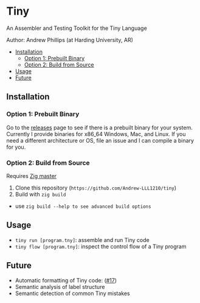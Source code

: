# Tiny <!-- omit in toc -->

An Assembler and Testing Toolkit for the Tiny Language

Author: Andrew Phillips (at Harding University, AR)

- [Installation](#installation)
  - [Option 1: Prebuilt Binary](#option-1-prebuilt-binary)
  - [Option 2: Build from Source](#option-2-build-from-source)
- [Usage](#usage)
- [Future](#future)


## Installation

### Option 1: Prebuilt Binary

Go to the [releases](https://github.com/Andrew-LLL1210/tiny/releases) page
to see if there is a prebuilt binary for your system. Currently I provide
binaries for x86_64 Windows, Mac, and Linux. If you need a different
architecture or OS, file an issue and I can compile a binary for you.

### Option 2: Build from Source

Requires [Zig master](https://github.com/ziglang/zig)

1. Clone this repository (`https://github.com/Andrew-LLL1210/tiny`)
2. Build with `zig build`
  - use `zig build --help to see advanced build options`

## Usage

- `tiny run [program.tny]`: assemble and run Tiny code
- `tiny flow [program.tny]`: inspect the control flow of a Tiny program

## Future

- Automatic formatting of Tiny code: ([#17](https://github.com/Andrew-LLL1210/tiny/issues/17))
- Semantic analysis of label structure
- Semantic detection of common Tiny mistakes

